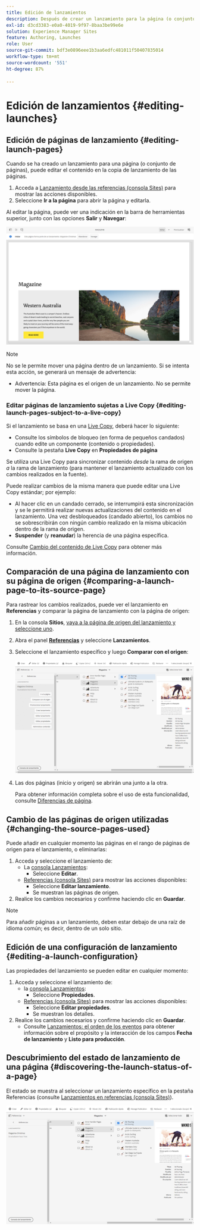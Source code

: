 ```yaml
---
title: Edición de lanzamientos
description: Después de crear un lanzamiento para la página (o conjunto de páginas), puede editar el contenido en la copia de lanzamiento de las páginas.
exl-id: d3cd3383-e0a0-4019-9f97-8baa3be99e6e
solution: Experience Manager Sites
feature: Authoring, Launches
role: User
source-git-commit: bdf3e0896eee1b3aa6edfc481011f50407835014
workflow-type: tm+mt
source-wordcount: '551'
ht-degree: 87%

---
```


# Edición de lanzamientos {#editing-launches}

## Edición de páginas de lanzamiento {#editing-launch-pages}

Cuando se ha creado un lanzamiento para una página (o conjunto de páginas), puede editar el contenido en la copia de lanzamiento de las páginas.

1. Acceda a [Lanzamiento desde las referencias (consola Sites)](/help/sites-cloud/authoring/launches/overview.md#launches-in-references-sites-console) para mostrar las acciones disponibles.
1. Seleccione **Ir a la página** para abrir la página y editarla.

Al editar la página, puede ver una indicación en la barra de herramientas superior, junto con las opciones **Salir** y **Navegar**:

![Salir y navegar por el lanzamiento desde el editor de páginas](/help/sites-cloud/authoring/assets/launches-edit-01.png)

>[!NOTE]
>
>No se le permite mover una página dentro de un lanzamiento. Si se intenta esta acción, se generará un mensaje de advertencia:
>
>* Advertencia: Esta página es el origen de un lanzamiento. No se permite mover la página.

### Editar páginas de lanzamiento sujetas a Live Copy {#editing-launch-pages-subject-to-a-live-copy}

Si el lanzamiento se basa en una [Live Copy](/help/sites-cloud/administering/msm/overview.md), deberá hacer lo siguiente:

* Consulte los símbolos de bloqueo (en forma de pequeños candados) cuando edite un componente (contenido o propiedades).
* Consulte la pestaña **Live Copy** en **Propiedades de página**

Se utiliza una Live Copy para sincronizar contenido *desde* la rama de origen *a* la rama de lanzamiento (para mantener el lanzamiento actualizado con los cambios realizados en la fuente).

Puede realizar cambios de la misma manera que puede editar una Live Copy estándar; por ejemplo:

* Al hacer clic en un candado cerrado, se interrumpirá esta sincronización y se le permitirá realizar nuevas actualizaciones del contenido en el lanzamiento. Una vez desbloqueados (candado abierto), los cambios no se sobrescribirán con ningún cambio realizado en la misma ubicación dentro de la rama de origen.
* **Suspender** (y **reanudar**) la herencia de una página específica.

Consulte [Cambio del contenido de Live Copy](/help/sites-cloud/administering/msm/creating-live-copies.md) para obtener más información.

## Comparación de una página de lanzamiento con su página de origen {#comparing-a-launch-page-to-its-source-page}

Para rastrear los cambios realizados, puede ver el lanzamiento en **Referencias** y comparar la página de lanzamiento con la página de origen:

1. En la consola **Sitios**, [vaya a la página de origen del lanzamiento y seleccione uno](/help/sites-cloud/authoring/basic-handling.md#viewing-and-selecting-resources).
1. Abra el panel **[Referencias](/help/sites-cloud/authoring/basic-handling.md#references)** y seleccione **Lanzamientos**.
1. Seleccione el lanzamiento específico y luego **Comparar con el origen**:

   ![Comparación entre el lanzamiento y el origen](/help/sites-cloud/authoring/assets/launches-compare.png)

1. Las dos páginas (inicio y origen) se abrirán una junto a la otra.

   Para obtener información completa sobre el uso de esta funcionalidad, consulte [Diferencias de página](/help/sites-cloud/authoring/sites-console/page-diff.md).

## Cambio de las páginas de origen utilizadas {#changing-the-source-pages-used}

Puede añadir en cualquier momento las páginas en el rango de páginas de origen para el lanzamiento, o eliminarlas: 

1. Acceda y seleccione el lanzamiento de:
   * La [consola Lanzamientos](/help/sites-cloud/authoring/launches/overview.md#the-launches-console):
      * Seleccione **Editar**.
   * [Referencias (consola Sites)](/help/sites-cloud/authoring/launches/overview.md#launches-in-references-sites-console) para mostrar las acciones disponibles:
      * Seleccione **Editar lanzamiento**. 
      * Se muestran las páginas de origen.
1. Realice los cambios necesarios y confirme haciendo clic en **Guardar**.

>[!NOTE]
>
>Para añadir páginas a un lanzamiento, deben estar debajo de una raíz de idioma común; es decir, dentro de un solo sitio.

## Edición de una configuración de lanzamiento {#editing-a-launch-configuration}

Las propiedades del lanzamiento se pueden editar en cualquier momento:

1. Acceda y seleccione el lanzamiento de:
   * la [consola Lanzamientos](/help/sites-cloud/authoring/launches/overview.md#the-launches-console):
      * Seleccione **Propiedades**.
   * [Referencias (consola Sites)](/help/sites-cloud/authoring/launches/overview.md#launches-in-references-sites-console) para mostrar las acciones disponibles:
      * Seleccione **Editar propiedades**. 
      * Se muestran los detalles.
1. Realice los cambios necesarios y confirme haciendo clic en **Guardar**.
   * Consulte [Lanzamientos: el orden de los eventos](/help/sites-cloud/authoring/launches/overview.md#launches-the-order-of-events) para obtener información sobre el propósito y la interacción de los campos **Fecha de lanzamiento** y **Listo para producción**.

## Descubrimiento del estado de lanzamiento de una página {#discovering-the-launch-status-of-a-page}

El estado se muestra al seleccionar un lanzamiento específico en la pestaña Referencias (consulte [Lanzamientos en referencias (consola Sites)](/help/sites-cloud/authoring/launches/overview.md#launches-in-references-sites-console)).

![Descubrimiento del estado de lanzamiento](/help/sites-cloud/authoring/assets/launches-status.png)
